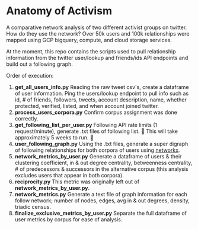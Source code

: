 # Anatomy of Activism

A comparative network analysis of two different activist groups on twitter. How do they use the network? Over 50k users and 100k relationships were mapped using GCP bigquery, compute, and cloud storage services. 

At the moment, this repo contains the scripts used to pull relationship information from the twitter user/lookup and friends/ids API endpoints and build out a following graph. 

Order of execution:

1. **get_all_users_info.py** 
   Reading the raw tweet csv's, create a dataframe of user information. Ping the users/lookup endpoint to pull info such as id, # of friends, followers, tweets, account description, name, whether protected, verified, listed, and when account joined twitter.  
2. **process_users_corpora.py**
   Confirm corpus assignment was done correctly. 
3.  **get_following_list_per_user.py** 
   Following API rate limits (1 request/minute), generate .txt files of following list. 🚨 This will take approximately 5 weeks to run. 🚨
4. **user_following_graph.py**
   Using the .txt files, generate a super digraph of following relationships for both corpora of users using [networkx](https://networkx.github.io/).
5. **network_metrics_by_user.py**
   Generate a dataframe of users & their clustering coefficient, in & out degree centrality, betweenness centrality, # of predecessors & successors in the alternative corpus (this analysis excludes users that appear in both corpora).
6. **reciprocity.py**
   This metric was originally left out of **network_metrics_by_user.py**.
7. **network_metrics.py**
   Generate a text file of graph information for each follow network; number of nodes, edges, avg in & out degrees, density, triadic census.
8.  **finalize_exclusive_metrics_by_user.py**
   Separate the full dataframe of user metrics by corpus for ease of analysis.